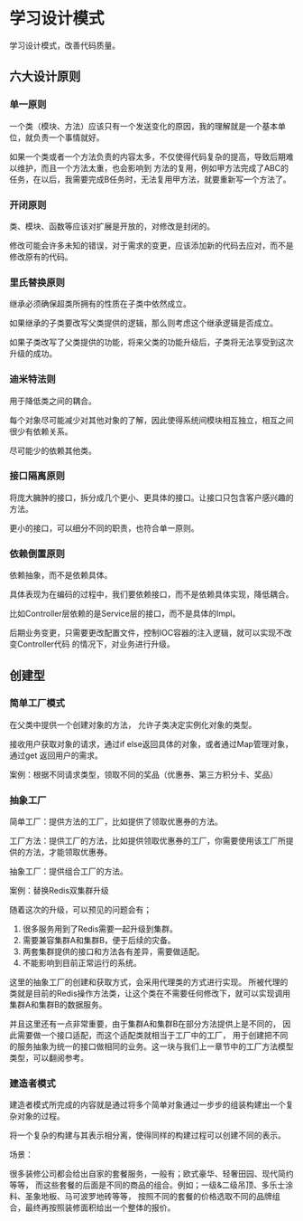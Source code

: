 # 学习设计模式
学习设计模式，改善代码质量。

## 六大设计原则

### 单一原则

一个类（模块、方法）应该只有一个发送变化的原因，我的理解就是一个基本单位，就负责一个事情就好。

如果一个类或者一个方法负责的内容太多，不仅使得代码复杂的提高，导致后期难以维护，而且一个方法太重，也会影响到
方法的复用，例如甲方法完成了ABC的任务，在以后，我需要完成B任务时，无法复用甲方法，就要重新写一个方法了。

### 开闭原则

类、模块、函数等应该对扩展是开放的，对修改是封闭的。

修改可能会许多未知的错误，对于需求的变更，应该添加新的代码去应对，而不是修改原有的代码。

### 里氏替换原则

继承必须确保超类所拥有的性质在子类中依然成立。

如果继承的子类要改写父类提供的逻辑，那么则考虑这个继承逻辑是否成立。

如果子类改写了父类提供的功能，将来父类的功能升级后，子类将无法享受到这次升级的成功。

### 迪米特法则

用于降低类之间的耦合。

每个对象尽可能减少对其他对象的了解，因此使得系统间模块相互独立，相互之间很少有依赖关系。

尽可能少的依赖其他类。

### 接口隔离原则

将庞大臃肿的接口，拆分成几个更小、更具体的接口。让接口只包含客户感兴趣的方法。

更小的接口，可以细分不同的职责，也符合单一原则。

### 依赖倒置原则

依赖抽象，而不是依赖具体。

具体表现为在编码的过程中，我们要依赖接口，而不是依赖具体实现，降低耦合。

比如Controller层依赖的是Service层的接口，而不是具体的Impl。

后期业务变更，只需要更改配置文件，控制IOC容器的注入逻辑，就可以实现不改变Controller代码
的情况下，对业务进行升级。

## 创建型

### 简单工厂模式

在父类中提供一个创建对象的方法， 允许子类决定实例化对象的类型。

接收用户获取对象的请求，通过if else返回具体的对象，或者通过Map管理对象，通过get
返回用户的需求。

案例：根据不同请求类型，领取不同的奖品（优惠券、第三方积分卡、奖品）

### 抽象工厂

简单工厂：提供方法的工厂，比如提供了领取优惠券的方法。

工厂方法：提供工厂的方法，比如提供领取优惠券的工厂，你需要使用该工厂所提供的方法，才能领取优惠券。

抽象工厂：提供组合工厂的方法。

案例：替换Redis双集群升级

随着这次的升级，可以预见的问题会有；

1. 很多服务用到了Redis需要一起升级到集群。
2. 需要兼容集群A和集群B，便于后续的灾备。
3. 两套集群提供的接口和方法各有差异，需要做适配。
4. 不能影响到目前正常运行的系统。

这里的抽象工厂的创建和获取方式，会采用代理类的方式进行实现。
所被代理的类就是目前的Redis操作方法类，让这个类在不需要任何修改下，就可以实现调用集群A和集群B的数据服务。

并且这里还有一点非常重要，由于集群A和集群B在部分方法提供上是不同的，
因此需要做一个接口适配，而这个适配类就相当于工厂中的工厂，
用于创建把不同的服务抽象为统一的接口做相同的业务。这一块与我们上一章节中的工厂方法模型类型，可以翻阅参考。

### 建造者模式

建造者模式所完成的内容就是通过将多个简单对象通过一步步的组装构建出一个复杂对象的过程。

将一个复杂的构建与其表示相分离，使得同样的构建过程可以创建不同的表示。

场景：

很多装修公司都会给出自家的套餐服务，一般有；欧式豪华、轻奢田园、现代简约等等，
而这些套餐的后面是不同的商品的组合。例如；一级&二级吊顶、多乐士涂料、圣象地板、马可波罗地砖等等，
按照不同的套餐的价格选取不同的品牌组合，最终再按照装修面积给出一个整体的报价。


